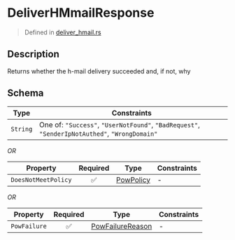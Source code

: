 # DeliverHMmailResponse
> Defined in [deliver_hmail.rs](../../../../../interface/src/interface/routes/foreign/deliver_hmail.rs)

## Description
Returns whether the h-mail delivery succeeded and, if not, why

## Schema

| Type | Constraints |
| --- | --- |
| `String` | One of: `"Success"`, `"UserNotFound"`, `"BadRequest"`, `"SenderIpNotAuthed"`, `"WrongDomain"` |

*OR*

| Property | Required | Type | Constraints |
| --- | :---: | --- | --- |
| `DoesNotMeetPolicy` | ✅ | [PowPolicy](../../../pow/PowPolicy.md) |  -  |


*OR*

| Property | Required | Type | Constraints |
| --- | :---: | --- | --- |
| `PowFailure` | ✅ | [PowFailureReason](../../../pow/PowFailureReason.md) |  -  |


